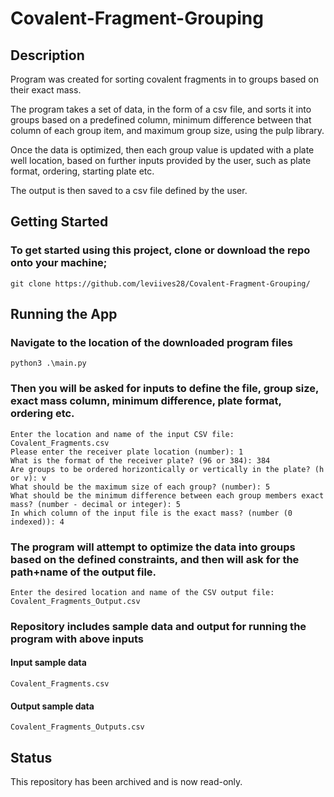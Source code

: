 # Covalent-Fragment-Grouping


## Description
Program was created for sorting covalent fragments in to groups based on their exact mass.

The program takes a set of data, in the form of a csv file, and sorts it into groups based on a predefined column, minimum difference between that column of each group item, and maximum group size, using the pulp library.

Once the data is optimized, then each group value is updated with a plate well location, based on further inputs provided by the user, such as plate format, ordering, starting plate etc.

The output is then saved to a csv file defined by the user.


## Getting Started
### To get started using this project, clone or download the repo onto your machine;

```
git clone https://github.com/leviives28/Covalent-Fragment-Grouping/
```


## Running the App

### Navigate to the location of the downloaded program files
```
python3 .\main.py
```

### Then you will be asked for inputs to define the file, group size, exact mass column, minimum difference, plate format, ordering etc.

```
Enter the location and name of the input CSV file: Covalent_Fragments.csv
Please enter the receiver plate location (number): 1
What is the format of the receiver plate? (96 or 384): 384
Are groups to be ordered horizontically or vertically in the plate? (h or v): v
What should be the maximum size of each group? (number): 5
What should be the minimum difference between each group members exact mass? (number - decimal or integer): 5
In which column of the input file is the exact mass? (number (0 indexed)): 4
```

### The program will attempt to optimize the data into groups based on the defined constraints, and then will ask for the path+name of the output file.

```
Enter the desired location and name of the CSV output file: Covalent_Fragments_Output.csv
```

### Repository includes sample data and output for running the program with above inputs

#### Input sample data
```
Covalent_Fragments.csv
```

#### Output sample data
```
Covalent_Fragments_Outputs.csv
```

## Status

This repository has been archived and is now read-only.
